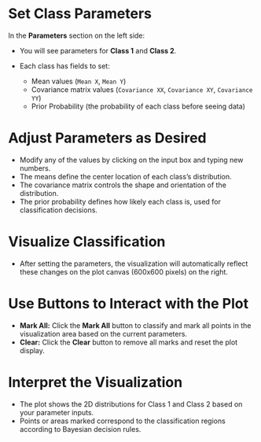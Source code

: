 

# Set Class Parameters
In the **Parameters** section on the left side:

   * You will see parameters for **Class 1** and **Class 2**.
   * Each class has fields to set:

     * Mean values (`Mean X`, `Mean Y`)
     * Covariance matrix values (`Covariance XX`, `Covariance XY`, `Covariance YY`)
     * Prior Probability (the probability of each class before seeing data)

# Adjust Parameters as Desired

   * Modify any of the values by clicking on the input box and typing new numbers.
   * The means define the center location of each class’s distribution.
   * The covariance matrix controls the shape and orientation of the distribution.
   * The prior probability defines how likely each class is, used for classification decisions.

# Visualize Classification

   * After setting the parameters, the visualization will automatically reflect these changes on the plot canvas (600x600 pixels) on the right.
# Use Buttons to Interact with the Plot

   * **Mark All:** Click the **Mark All** button to classify and mark all points in the visualization area based on the current parameters.
   * **Clear:** Click the **Clear** button to remove all marks and reset the plot display.
# Interpret the Visualization

   * The plot shows the 2D distributions for Class 1 and Class 2 based on your parameter inputs.
   * Points or areas marked correspond to the classification regions according to Bayesian decision rules.
